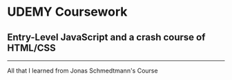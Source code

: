 # UDEMY Coursework

## Entry-Level JavaScript and a crash course of HTML/CSS
---------------

All that I learned from Jonas Schmedtmann's Course
